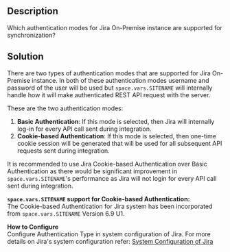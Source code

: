 ## Description
Which authentication modes for Jira On-Premise instance are supported for synchronization?

## Solution
There are two types of authentication modes that are supported for Jira On-Premise instance. In both of these authentication modes username and password of the user will be used but <code class="expression">space.vars.SITENAME</code> will internally handle how it will make authenticated REST API request with the server.

These are the two authentication modes:
1. **Basic Authentication**: If this mode is selected, then Jira will internally log-in for every API call sent during integration. 
2. **Cookie-based Authentication**: If this mode is selected, then one-time cookie session will be generated that will be used for all subsequent API requests sent during integration.

It is recommended to use Jira Cookie-based Authentication over Basic Authentication as there would be significant improvement in <code class="expression">space.vars.SITENAME</code>'s performance as Jira will not login for every API call sent during integration.

**<code class="expression">space.vars.SITENAME</code> support for Cookie-based Authentication:**  
The Cookie-based Authentication for Jira system has been incorporated from <code class="expression">space.vars.SITENAME</code> Version 6.9 U1.

**How to Configure**  
Configure Authentication Type in system configuration of Jira. For more details on Jira's system configuration refer: [System Configuration of Jira](../../../connectors/jira.md#system-configuration)


